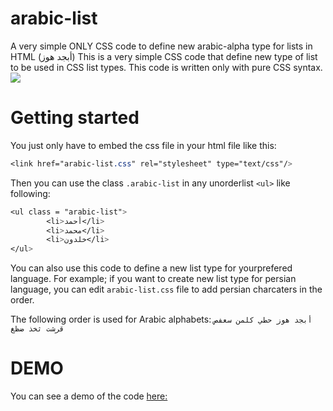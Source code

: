 # arabic-list
A very simple ONLY CSS code to define new arabic-alpha type for lists in HTML (أبجد هوز)
This is a very simple CSS code that define new type of list to be used in CSS list types. This code is written only with pure CSS syntax.
<img src = "https://im4.ezgif.com/tmp/ezgif-4-32c3782a49.gif"/>

# Getting started
You just only have to embed the css file in your html file like this:
```css
<link href="arabic-list.css" rel="stylesheet" type="text/css"/>
```

Then you can use the class `.arabic-list` in any unorderlist `<ul>` like following:
```css
<ul class = "arabic-list">
        <li>أحمد</li>
        <li>محمد</li>
        <li>خلدون</li>
</ul>
```
You can also use this code to define a new list type for yourprefered language.  For example; if you want to create new list type for persian language, you can edit `arabic-list.css` file to add persian charcaters in the order.

The following order is used for Arabic alphabets:
`أبجد هوز حطي كلمن سعفص قرشت ثخذ ضظغ`

# DEMO
You can see a demo of the code [here:](https://codepen.io/ASammour/pen/GGRvPJ "here")
